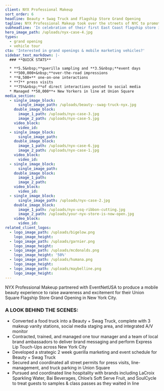 ```yaml
---
client: NYX Professional Makeup
sort_order: 6
headline: Beauty + Swag Truck and Flagship Store Grand Opening
tagline: NYX Professional Makeup took over the streets of NYC to promote its Union Square Flagship Store Grand Opening
subheadline: 'In celebration of their first East Coast flagship store in Union Square, NYX Professional Makeup enlisted us to deliver Beauty + Swag to makeup lovers across New York City.'
hero_image_path: /uploads/nyx-case-4.jpg
types:
  - grand opening
  - vehicle tour
cta: 'Interested in grand openings & mobile marketing vehicles?'
sidebar_text_markdown: |-
  ### **QUICK STATS**

  * **5.5&nbsp;**guerilla sampling and **3.5&nbsp;**event days
  * **500,000+&nbsp;**over-the-road impressions
  * **8,500+** one-on-one interactions
  * **7** press visits
  * **75%&nbsp;**of direct interactions posted to social media
  * Managed **50,000**+ New Yorkers in line at Union Square
media_section:
  - single_image_block:
      single_image_path: /uploads/beauty--swag-truck-nyx.jpg
    double_image_block:
      image_1_path: /uploads/nyx-case-3.jpg
      image_2_path: /uploads/nyx-case-5.jpg
    video_block:
      video_id:
  - single_image_block:
      single_image_path:
    double_image_block:
      image_1_path: /uploads/nyx-case-6.jpg
      image_2_path: /uploads/nyx-case-1.jpg
    video_block:
      video_id:
  - single_image_block:
      single_image_path:
    double_image_block:
      image_1_path:
      image_2_path:
    video_block:
      video_id:
  - single_image_block:
      single_image_path: /uploads/nyx-case-2.jpg
    double_image_block:
      image_1_path: /uploads/nyx-usq-ribbon-cutting.jpg
      image_2_path: /uploads/your-nyx-store-is-now-open.jpg
    video_block:
      video_id:
related_client_logos:
  - logo_image_path: /uploads/bigelow.png
    logo_image_height:
  - logo_image_path: /uploads/garnier.png
    logo_image_height:
  - logo_image_path: /uploads/mcdonalds.png
    logo_image_height: '50%'
  - logo_image_path: /uploads/humana.png
    logo_image_height:
  - logo_image_path: /uploads/maybelline.png
    logo_image_height:
---
```



NYX Professional Makeup partnered with EventNetUSA to produce a mobile beauty experience to raise awareness and excitement for their Union Square Flagship Store Grand Opening in New York City.

### **A LOOK BEHIND THE SCENES:**

* Converted a food truck into a Beauty + Swag Truck, complete with 3 makeup vanity stations, social media staging area, and integrated A/V monitor
* Contracted, trained, and managed one tour manager and a team of local brand ambassadors to deliver brand messaging and perform Express Lip Touch-Ups across New York City
* Developed a strategic 2 week guerilla marketing and event schedule for Beauty + Swag Truck
* Secured and coordinated all street permits for press visits, line-management, and truck parking in Union Square
* Pursued and coordinated line hospitality with brands including LaCroix Sparkling Water, Bai Beverages, Chloe’s Soft Serve Fruit, and SoulCycle to treat guests to samples & class passes as they waited in line